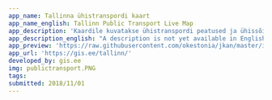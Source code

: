 ```yaml
---
app_name: Tallinna ühistranspordi kaart
app_name_english: Tallinn Public Transport Live Map
app_description: 'Kaardile kuvatakse ühistranspordi peatused ja ühissõidukite asukoht reaalajas. Andmed uuenevad iga 10 sekundi järel ja sõidukite asukohad muutuvad automaatselt. Igale ikoonile klikkides näeb antud sõiduki kohta rohkem infot. Samuti on võimalik filtreerida kaardil kuvatavaid sõidukeid tüübi kaupa. Peatustel klikkides näeb järgmisi väljumisaegu. Olemas on ka staatiline versioon sellest kaardist koos andmetabeliga.'
app_description_english: "A description is not yet available in English"
app_preview: 'https://raw.githubusercontent.com/okestonia/jkan/master/img/publictransport.PNG'
app_url: 'https://gis.ee/tallinn/'
developed_by: gis.ee
img: publictransport.PNG
tags:
submitted: 2018/11/01
---
```

